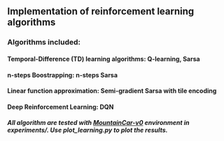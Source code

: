 ## Implementation of reinforcement learning algorithms

### Algorithms included:

#### Temporal-Difference (TD) learning algorithms: Q-learning, Sarsa

#### n-steps Boostrapping: n-steps Sarsa

#### Linear function approximation: Semi-gradient Sarsa with tile encoding

#### Deep Reinforcement Learning: DQN

##### All algorithm are tested with [MountainCar-v0](https://github.com/openai/gym/wiki/MountainCar-v0) environment in experiments/. Use plot_learning.py to plot the results.
